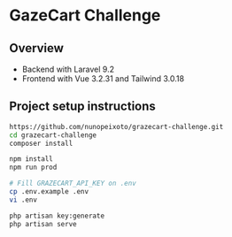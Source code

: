 # GazeCart Challenge

## Overview
  - Backend with Laravel  9.2
  - Frontend with Vue 3.2.31 and Tailwind 3.0.18

## Project setup instructions
```bash
https://github.com/nunopeixoto/grazecart-challenge.git
cd grazecart-challenge
composer install

npm install
npm run prod

# Fill GRAZECART_API_KEY on .env
cp .env.example .env
vi .env

php artisan key:generate
php artisan serve
```
